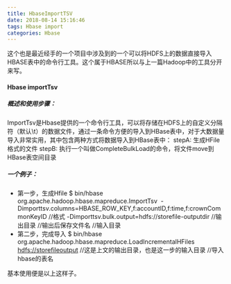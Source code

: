 ```yaml
---
title: HbaseImportTSV
date: 2018-08-14 15:16:46
tags: Hbase import
categories: Hbase
---
```

这个也是最近经手的一个项目中涉及到的一个可以将HDFS上的数据直接导入HBASE表中的命令行工具。这个属于HBASE所以与上一篇Hadoop中的工具分开来写。
<!--more-->
#### Hbase importTsv 
##### 概述和使用步骤：
ImportTsv是Hbase提供的一个命令行工具，可以将存储在HDFS上的自定义分隔符（默认\t）的数据文件，通过一条命令方便的导入到HBase表中，对于大数据量导入非常实用，其中包含两种方式将数据导入到HBase表中：
stepA: 生成HFile格式的文件
stepB: 执行一个叫做CompleteBulkLoad的命令，将文件move到HBase表空间目录
##### 一个例子：
- 第一步，生成Hfile
$ bin/hbase org.apache.hadoop.hbase.mapreduce.ImportTsv 
-Dimporttsv.columns=HBASE_ROW_KEY,f:accountID,f:time,f:crownCommonKeyID	//格式
-Dimporttsv.bulk.output=hdfs://storefile-outputdir 	//输出目录
<tablename> 	//输出后保存文件名
<hdfs-data-inputdir>	//输入目录
- 第二步，完成导入
$ bin/hbase org.apache.hadoop.hbase.mapreduce.LoadIncrementalHFiles 
<hdfs://storefileoutput> 	//这是上文的输出目录，也是这一步的输入目录
<tablename>	//导入hbase的表名

基本使用便是以上这样子。